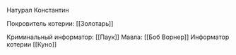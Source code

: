 Натурал Константин

Покровитель котерии: [[Золотарь]]

Криминальный информатор: [[Паук]]
Мавла: [[Боб Ворнер]]
Информатор котерии [[Куно]]

